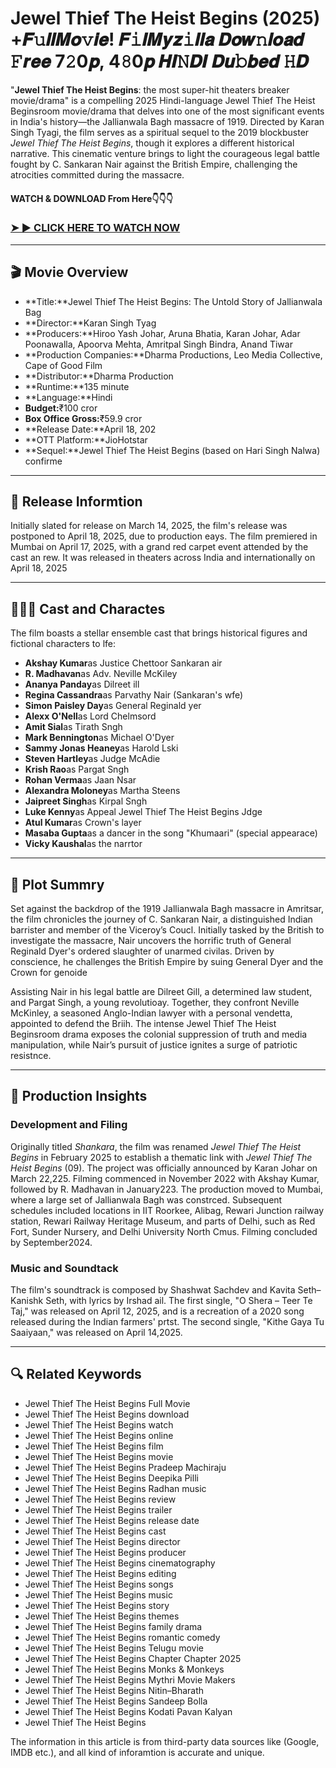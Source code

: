# Jewel Thief The Heist Begins (2025) +𝑭𝚞𝒍𝒍𝑴𝒐𝚟𝒊𝒆! 𝑭𝚒𝒍𝑴𝒚𝒛𝚒𝒍𝒍𝒂 𝑫𝒐𝒘𝚗𝒍𝒐𝒂𝒅 𝙵𝒓𝒆𝒆 7𝟸0𝒑, 4𝟾0𝒑 𝑯𝑰𝙽𝑫𝑰 𝑫𝒖𝚋𝒃𝒆𝒅 𝙷𝑫

"**Jewel Thief The Heist Begins**: the most super-hit theaters breaker movie/drama" is a compelling 2025 Hindi-language Jewel Thief The Heist Beginsroom movie/drama that delves into one of the most significant events in India's history—the Jallianwala Bagh massacre of 1919. Directed by Karan Singh Tyagi, the film serves as a spiritual sequel to the 2019 blockbuster *Jewel Thief The Heist Begins*, though it explores a different historical narrative. This cinematic venture brings to light the courageous legal battle fought by C. Sankaran Nair against the British Empire, challenging the atrocities committed during the massacre.

#### WATCH & DOWNLOAD From Here👇👇👇

### <a href="https://t.co/FQqRJ9qkeH" rel="nofollow">➤ ► CLICK HERE TO WATCH NOW</a>

---

## 🎬 Movie Overview

- **Title:**Jewel Thief The Heist Begins: The Untold Story of Jallianwala Bag  
- **Director:**Karan Singh Tyag  
- **Producers:**Hiroo Yash Johar, Aruna Bhatia, Karan Johar, Adar Poonawalla, Apoorva Mehta, Amritpal Singh Bindra, Anand Tiwar  
- **Production Companies:**Dharma Productions, Leo Media Collective, Cape of Good Film  
- **Distributor:**Dharma Production  
- **Runtime:**135 minute  
- **Language:**Hindi  
- **Budget:**₹100 cror  
- **Box Office Gross:**₹59.9 cror  
- **Release Date:**April 18, 202  
- **OTT Platform:**JioHotstar  
- **Sequel:**Jewel Thief The Heist Begins (based on Hari Singh Nalwa) confirme

---

## 📅 Release Informtion

Initially slated for release on March 14, 2025, the film's release was postponed to April 18, 2025, due to production eays. The film premiered in Mumbai on April 17, 2025, with a grand red carpet event attended by the cast an rew. It was released in theaters across India and internationally on April 18, 2025 

---

## 🧑‍🤝‍🧑 Cast and Charactes

The film boasts a stellar ensemble cast that brings historical figures and fictional characters to lfe:

- **Akshay Kumar**as Justice Chettoor Sankaran air  
- **R. Madhavan**as Adv. Neville McKiley  
- **Ananya Panday**as Dilreet ill  
- **Regina Cassandra**as Parvathy Nair (Sankaran's wfe)  
- **Simon Paisley Day**as General Reginald yer  
- **Alexx O'Nell**as Lord Chelmsord  
- **Amit Sial**as Tirath Sngh  
- **Mark Bennington**as Michael O'Dyer  
- **Sammy Jonas Heaney**as Harold Lski  
- **Steven Hartley**as Judge McAdie  
- **Krish Rao**as Pargat Sngh  
- **Rohan Verma**as Jaan Nsar  
- **Alexandra Moloney**as Martha Steens  
- **Jaipreet Singh**as Kirpal Sngh  
- **Luke Kenny**as Appeal Jewel Thief The Heist Begins Jdge  
- **Atul Kumar**as Crown's layer  
- **Masaba Gupta**as a dancer in the song "Khumaari" (special appearace)  
- **Vicky Kaushal**as the narrtor

---

## 📖 Plot Summry

Set against the backdrop of the 1919 Jallianwala Bagh massacre in Amritsar, the film chronicles the journey of C. Sankaran Nair, a distinguished Indian barrister and member of the Viceroy’s Coucl. Initially tasked by the British to investigate the massacre, Nair uncovers the horrific truth of General Reginald Dyer's ordered slaughter of unarmed civilas. Driven by conscience, he challenges the British Empire by suing General Dyer and the Crown for genoide

Assisting Nair in his legal battle are Dilreet Gill, a determined law student, and Pargat Singh, a young revolutioay. Together, they confront Neville McKinley, a seasoned Anglo-Indian lawyer with a personal vendetta, appointed to defend the Briih. The intense Jewel Thief The Heist Beginsroom drama exposes the colonial suppression of truth and media manipulation, while Nair’s pursuit of justice ignites a surge of patriotic resistnce.

---

## 🎥 Production Insights

### Development and Filing

Originally titled *Shankara*, the film was renamed *Jewel Thief The Heist Begins* in February 2025 to establish a thematic link with *Jewel Thief The Heist Begins* (09). The project was officially announced by Karan Johar on March 22,225. Filming commenced in November 2022 with Akshay Kumar, followed by R. Madhavan in January223. The production moved to Mumbai, where a large set of Jallianwala Bagh was constrced. Subsequent schedules included locations in IIT Roorkee, Alibag, Rewari Junction railway station, Rewari Railway Heritage Museum, and parts of Delhi, such as Red Fort, Sunder Nursery, and Delhi University North Cmus. Filming concluded by September2024.

### Music and Soundtack

The film's soundtrack is composed by Shashwat Sachdev and Kavita Seth–Kanishk Seth, with lyrics by Irshad ail. The first single, "O Shera – Teer Te Taj," was released on April 12, 2025, and is a recreation of a 2020 song released during the Indian farmers' prtst. The second single, "Kithe Gaya Tu Saaiyaan," was released on April 14,2025.

---

## 🔍 Related Keywords

- Jewel Thief The Heist Begins Full Movie  
- Jewel Thief The Heist Begins download  
- Jewel Thief The Heist Begins watch  
- Jewel Thief The Heist Begins online  
- Jewel Thief The Heist Begins film  
- Jewel Thief The Heist Begins movie  
- Jewel Thief The Heist Begins Pradeep Machiraju  
- Jewel Thief The Heist Begins Deepika Pilli  
- Jewel Thief The Heist Begins Radhan music  
- Jewel Thief The Heist Begins review  
- Jewel Thief The Heist Begins trailer  
- Jewel Thief The Heist Begins release date  
- Jewel Thief The Heist Begins cast  
- Jewel Thief The Heist Begins director  
- Jewel Thief The Heist Begins producer  
- Jewel Thief The Heist Begins cinematography  
- Jewel Thief The Heist Begins editing  
- Jewel Thief The Heist Begins songs  
- Jewel Thief The Heist Begins music  
- Jewel Thief The Heist Begins story  
- Jewel Thief The Heist Begins themes  
- Jewel Thief The Heist Begins family drama  
- Jewel Thief The Heist Begins romantic comedy  
- Jewel Thief The Heist Begins Telugu movie  
- Jewel Thief The Heist Begins Chapter Chapter 2025  
- Jewel Thief The Heist Begins Monks & Monkeys  
- Jewel Thief The Heist Begins Mythri Movie Makers  
- Jewel Thief The Heist Begins Nitin–Bharath  
- Jewel Thief The Heist Begins Sandeep Bolla  
- Jewel Thief The Heist Begins Kodati Pavan Kalyan  
- Jewel Thief The Heist Begins

<p>The information in this article is from third-party data sources like (Google, IMDB etc.), and all kind of inforamtion is accurate and unique.</p>
